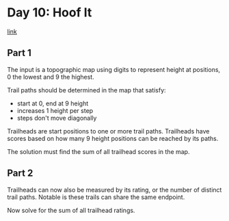 # Day 10: Hoof It

[link](https://adventofcode.com/2024/day/10)

## Part 1

The input is a topographic map using digits to represent height at positions, 0 the lowest and 9 the highest.

Trail paths should be determined in the map that satisfy:

* start at 0, end at 9 height
* increases 1 height per step
* steps don't move diagonally

Trailheads are start positions to one or more trail paths. Trailheads have scores based on how many 9 height positions can be reached by its paths.

The solution must find the sum of all trailhead scores in the map.

## Part 2

Trailheads can now also be measured by its rating, or the number of distinct trail paths. Notable is these trails can share the same endpoint.

Now solve for the sum of all trailhead ratings.
